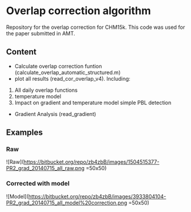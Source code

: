 # Overlap correction algorithm #

Repository for the overlap correction for CHM15k. This code was used for the paper submitted in AMT.


## Content ##
* Calculate overlap correction funtion (calculate_overlap_automatic_structured.m)
* plot all results (read_cor_overlap_v4). Including:

1. All daily overlap functions
1. temperature model
1. Impact on gradient and temperature model simple PBL detection

* Gradient Analysis (read_gradient)


## Examples ##
### Raw ###
![Raw](https://bitbucket.org/repo/zb4zbB/images/1504515377-PR2_grad_20140715_all_raw.png =50x50)
### Corrected with model ###
![Model](https://bitbucket.org/repo/zb4zbB/images/3933804104-PR2_grad_20140715_all_model%20correction.png =50x50)